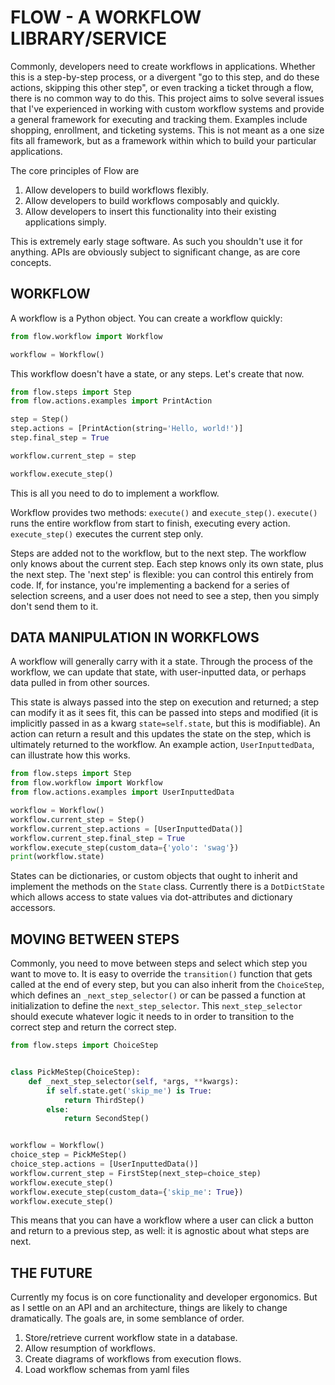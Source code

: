 # FLOW - A WORKFLOW LIBRARY/SERVICE

Commonly, developers need to create workflows in applications. Whether this is a step-by-step process, or a divergent "go to this step, and do these actions, skipping this other step", or even tracking a ticket through a flow, there is no common way to do this. This project aims to solve several issues that I've experienced in working with custom workflow systems and provide a general framework for executing and tracking them. Examples include shopping, enrollment, and ticketing systems. This is not meant as a one size fits all framework, but as a framework within which to build your particular applications.

The core principles of Flow are

1. Allow developers to build workflows flexibly.
2. Allow developers to build workflows composably and quickly.
3. Allow developers to insert this functionality into their existing applications simply.

This is extremely early stage software. As such you shouldn't use it for anything. APIs are obviously subject to significant change, as are core concepts.

## WORKFLOW

A workflow is a Python object. You can create a workflow quickly:

``` python
from flow.workflow import Workflow

workflow = Workflow()
```

This workflow doesn't have a state, or any steps. Let's create that now.

``` python
from flow.steps import Step
from flow.actions.examples import PrintAction

step = Step()
step.actions = [PrintAction(string='Hello, world!')]
step.final_step = True

workflow.current_step = step

workflow.execute_step()
```

This is all you need to do to implement a workflow.

Workflow provides two methods: `execute()` and `execute_step()`. `execute()` runs the entire workflow from start to finish, executing every action. `execute_step()` executes the current step only.

Steps are added not to the workflow, but to the next step. The workflow only knows about the current step. Each step knows only its own state, plus the next step. The 'next step' is flexible: you can control this entirely from code. If, for instance, you're implementing a backend for a series of selection screens, and a user does not need to see a step, then you simply don't send them to it.

## DATA MANIPULATION IN WORKFLOWS

A workflow will generally carry with it a state. Through the process of the workflow, we can update that state, with user-inputted data, or perhaps data pulled in from other sources.

This state is always passed into the step on execution and returned; a step can modify it as it sees fit, this can be passed into steps and modified (it is implicitly passed in as a kwarg `state=self.state`, but this is modifiable). An action can return a result and this updates the state on the step, which is ultimately returned to the workflow. An example action, `UserInputtedData`, can illustrate how this works.

``` python
from flow.steps import Step
from flow.workflow import Workflow
from flow.actions.examples import UserInputtedData

workflow = Workflow()
workflow.current_step = Step()
workflow.current_step.actions = [UserInputtedData()]
workflow.current_step.final_step = True
workflow.execute_step(custom_data={'yolo': 'swag'})
print(workflow.state)
```

States can be dictionaries, or custom objects that ought to inherit and implement the methods on the `State` class. Currently there is a `DotDictState` which allows access to state values via dot-attributes and dictionary accessors.

## MOVING BETWEEN STEPS

Commonly, you need to move between steps and select which step you want to move to. It is easy to override the `transition()` function that gets called at the end of every step, but you can also inherit from the `ChoiceStep`, which defines an `_next_step_selector()` or can be passed a function at initialization to define the `next_step_selector`. This `next_step_selector` should execute whatever logic it needs to in order to transition to the correct step and return the correct step.

``` python
from flow.steps import ChoiceStep


class PickMeStep(ChoiceStep):
    def _next_step_selector(self, *args, **kwargs):
        if self.state.get('skip_me') is True:
            return ThirdStep()
        else:
            return SecondStep()


workflow = Workflow()
choice_step = PickMeStep()
choice_step.actions = [UserInputtedData()]
workflow.current_step = FirstStep(next_step=choice_step)
workflow.execute_step()
workflow.execute_step(custom_data={'skip_me': True})
workflow.execute_step()
```

This means that you can have a workflow where a user can click a button and return to a previous step, as well: it is agnostic about what steps are next.

## THE FUTURE

Currently my focus is on core functionality and developer ergonomics. But as I settle on an API and an architecture, things are likely to change dramatically. The goals are, in some semblance of order.

1. Store/retrieve current workflow state in a database.
2. Allow resumption of workflows.
3. Create diagrams of workflows from execution flows.
4. Load workflow schemas from yaml files
